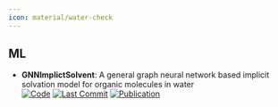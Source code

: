```yaml
---
icon: material/water-check
---
```



## **ML**
- **GNNImplictSolvent**: A general graph neural network based implicit solvation model for organic molecules in water  
		[![Code](https://img.shields.io/github/stars/rinikerlab/GNNImplicitSolvent?style=for-the-badge&logo=github)](https://github.com/rinikerlab/GNNImplicitSolvent) [![Last Commit](https://img.shields.io/github/last-commit/rinikerlab/GNNImplicitSolvent?style=for-the-badge&logo=github)](https://github.com/rinikerlab/GNNImplicitSolvent) [![Publication](https://img.shields.io/badge/Publication-Citations:1-blue?style=for-the-badge&logo=bookstack)](https://doi.org/10.1039/D4SC02432J) 
